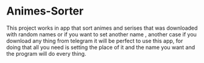 # Animes-Sorter
This project works in app that sort animes and serises that was downloaded with random names or if you want to set another name , another case if you download any thing from telegram it will be perfect to use this app, for doing that all you need is setting the  place of it and the name you want and the program will do every thing.
